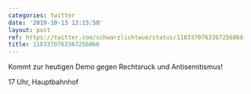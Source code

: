 ```yaml
---
categories: twitter
date: '2019-10-13 13:15:50'
layout: post
ref: https://twitter.com/schwarzlichtwue/status/1183370763367256066
title: 1183370763367256066
---
```

Kommt zur heutigen Demo gegen Rechtsruck und Antisemitismus!

17 Uhr, Hauptbahnhof 
